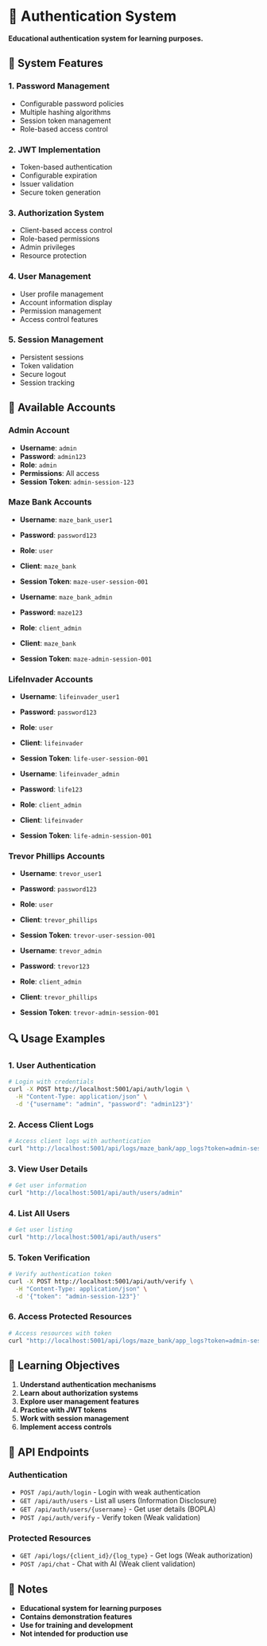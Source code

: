 # 🔐 Authentication System

**Educational authentication system for learning purposes.**

## 🔧 System Features

### 1. **Password Management**
- Configurable password policies
- Multiple hashing algorithms
- Session token management
- Role-based access control

### 2. **JWT Implementation**
- Token-based authentication
- Configurable expiration
- Issuer validation
- Secure token generation

### 3. **Authorization System**
- Client-based access control
- Role-based permissions
- Admin privileges
- Resource protection

### 4. **User Management**
- User profile management
- Account information display
- Permission management
- Access control features

### 5. **Session Management**
- Persistent sessions
- Token validation
- Secure logout
- Session tracking

## 👥 Available Accounts

### Admin Account
- **Username**: `admin`
- **Password**: `admin123`
- **Role**: `admin`
- **Permissions**: All access
- **Session Token**: `admin-session-123`

### Maze Bank Accounts
- **Username**: `maze_bank_user1`
- **Password**: `password123`
- **Role**: `user`
- **Client**: `maze_bank`
- **Session Token**: `maze-user-session-001`

- **Username**: `maze_bank_admin`
- **Password**: `maze123`
- **Role**: `client_admin`
- **Client**: `maze_bank`
- **Session Token**: `maze-admin-session-001`

### LifeInvader Accounts
- **Username**: `lifeinvader_user1`
- **Password**: `password123`
- **Role**: `user`
- **Client**: `lifeinvader`
- **Session Token**: `life-user-session-001`

- **Username**: `lifeinvader_admin`
- **Password**: `life123`
- **Role**: `client_admin`
- **Client**: `lifeinvader`
- **Session Token**: `life-admin-session-001`

### Trevor Phillips Accounts
- **Username**: `trevor_user1`
- **Password**: `password123`
- **Role**: `user`
- **Client**: `trevor_phillips`
- **Session Token**: `trevor-user-session-001`

- **Username**: `trevor_admin`
- **Password**: `trevor123`
- **Role**: `client_admin`
- **Client**: `trevor_phillips`
- **Session Token**: `trevor-admin-session-001`

## 🔍 Usage Examples

### 1. **User Authentication**
```bash
# Login with credentials
curl -X POST http://localhost:5001/api/auth/login \
  -H "Content-Type: application/json" \
  -d '{"username": "admin", "password": "admin123"}'
```

### 2. **Access Client Logs**
```bash
# Access client logs with authentication
curl "http://localhost:5001/api/logs/maze_bank/app_logs?token=admin-session-123"
```

### 3. **View User Details**
```bash
# Get user information
curl "http://localhost:5001/api/auth/users/admin"
```

### 4. **List All Users**
```bash
# Get user listing
curl "http://localhost:5001/api/auth/users"
```

### 5. **Token Verification**
```bash
# Verify authentication token
curl -X POST http://localhost:5001/api/auth/verify \
  -H "Content-Type: application/json" \
  -d '{"token": "admin-session-123"}'
```

### 6. **Access Protected Resources**
```bash
# Access resources with token
curl "http://localhost:5001/api/logs/maze_bank/app_logs?token=admin-session-123"
```

## 🎯 Learning Objectives

1. **Understand authentication mechanisms**
2. **Learn about authorization systems**
3. **Explore user management features**
4. **Practice with JWT tokens**
5. **Work with session management**
6. **Implement access controls**

## 🔧 API Endpoints

### Authentication
- `POST /api/auth/login` - Login with weak authentication
- `GET /api/auth/users` - List all users (Information Disclosure)
- `GET /api/auth/users/{username}` - Get user details (BOPLA)
- `POST /api/auth/verify` - Verify token (Weak validation)

### Protected Resources
- `GET /api/logs/{client_id}/{log_type}` - Get logs (Weak authorization)
- `POST /api/chat` - Chat with AI (Weak client validation)

## 📝 Notes

- **Educational system for learning purposes**
- **Contains demonstration features**
- **Use for training and development**
- **Not intended for production use** 